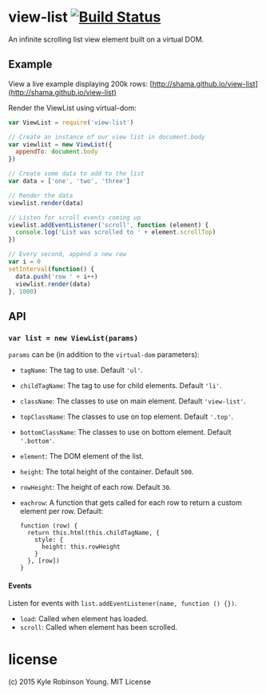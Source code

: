 # view-list [![Build Status](http://img.shields.io/travis/shama/view-list.svg)](https://travis-ci.org/shama/view-list)

An infinite scrolling list view element built on a virtual DOM.

## Example

View a live example displaying 200k rows: [http://shama.github.io/view-list](http://shama.github.io/view-list)

Render the ViewList using virtual-dom:

```js
var ViewList = require('view-list')

// Create an instance of our view list in document.body
var viewlist = new ViewList({
  appendTo: document.body
})

// Create some data to add to the list
var data = ['one', 'two', 'three']

// Render the data
viewlist.render(data)

// Listen for scroll events coming up
viewlist.addEventListener('scroll', function (element) {
  console.log('List was scrolled to ' + element.scrollTop)
})

// Every second, append a new row
var i = 0
setInterval(function() {
  data.push('row ' + i++)
  viewlist.render(data)
}, 1000)
```

## API

### `var list = new ViewList(params)`

`params` can be (in addition to the `virtual-dom` parameters):

* `tagName`: The tag to use. Default `'ul'`.
* `childTagName`: The tag to use for child elements. Default `'li'`.
* `className`: The classes to use on main element. Default `'view-list'`.
* `topClassName`: The classes to use on top element. Default `'.top'`.
* `bottomClassName`: The classes to use on bottom element. Default `'.bottom'`.
* `element`: The DOM element of the list.
* `height`: The total height of the container. Default `500`.
* `rowHeight`: The height of each row. Default `30`.
* `eachrow`: A function that gets called for each row to return a custom element per row. Default:

  ```
  function (row) {
    return this.html(this.childTagName, {
      style: {
        height: this.rowHeight
      }
    }, [row])
  }
  ```

#### Events

Listen for events with `list.addEventListener(name, function () {})`.

* `load`: Called when element has loaded.
* `scroll`: Called when element has been scrolled.

# license
(c) 2015 Kyle Robinson Young. MIT License
